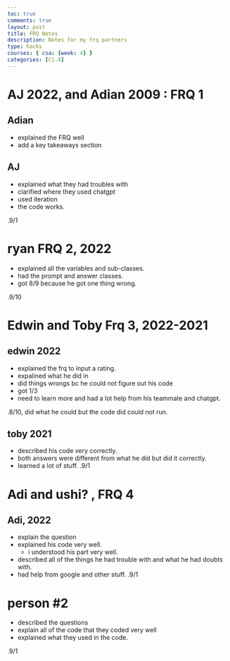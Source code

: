 ```yaml
---
toc: true
comments: true
layout: post
title: FRQ Notes
description: Notes for my frq partners
type: hacks
courses: { csa: {week: 4} }
categories: [C1.4]
---
```


# AJ 2022, and Adian 2009 : FRQ 1

## Adian

- explained the FRQ well
- add a key takeaways section

## AJ

- explained what they had troubles with
- clarified where they used chatgpt
- used iteration
- the code works.

.9/1

#  ryan FRQ 2, 2022

- explained all the variables and sub-classes. 
- had the prompt and answer classes.
- got 8/9 because he got one thing wrong. 

.9/10

# Edwin and Toby Frq 3, 2022-2021

## edwin 2022

- explained the frq to input a rating.
- expalined what he did in 
- did things wrongs bc he could not figure out his code
- got 1/3
- need to learn more and had a lot help from his teammate and chatgpt. 

.8/10, did what he could but the code did could not run. 

## toby 2021

- described his code very correctly. 
- both answers were different from what he did but did it correctly. 
- learned a lot of stuff. 
.9/1

# Adi and ushi? , FRQ 4

## Adi, 2022
- explain the question
- explained his code very well. 
    - i understood his part very well. 
- described all of the things he had trouble with and what he had doubts with. 
- had help from google and other stuff.
.9/1

# person #2

- described the questions
- explain all of the code that they coded very well
- explained what they used in the code.

.9/1

